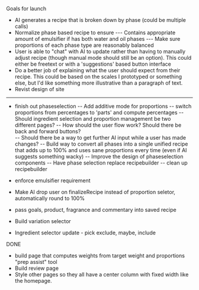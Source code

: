 Goals for launch

- AI generates a recipe that is broken down by phase (could be multiple calls)
- Normalize phase based recipe to ensure 
--- Contains appropriate amount of emulsifier if has both water and oil phases
--- Make sure proportions of each phase type are reasonably balanced
- User is able to "chat" with AI to update rather than having to manually adjust recipe (though manual mode should still be an option).  This could either be freetext or with a 'suggestions' based button interface
- Do a better job of explaining what the user should expect from their recipe.  This could be based on the scales I prototyped or something else, but I'd like something more illustrative than a paragraph of text. 
- Revist design of site



----


- finish out phaseselection
-- Add additive mode for proportions
-- switch proportions from percentages to 'parts' and compute percentages
-- Should ingredient selection and proportion management be two different pages?
-- How should the user flow work? Should there be back and forward buttons?  
-- Should there be a way to get further AI input while a user has made changes?
-- Build way to convert all phases into a single unified recipe that adds up to 100% and uses sane proportions every time (even if AI suggests something wacky)
-- Improve the design of phaseselection components
-- Have phase selection replace recipebuilder
-- clean up recipebuilder 


- enforce emulsifier requirement
- Make AI drop user on finalizeRecipe instead of proportion seletor, automatically round to 100%
- pass goals, product, fragrance and commentary into saved recipe
- Build variation selector
- Ingredient selector update - pick exclude, maybe, include


DONE
- build page that computes weights from target weight and proportions "prep assist" tool
- Build review page
- Style other pages so they all have a center column with fixed width like the homepage. 